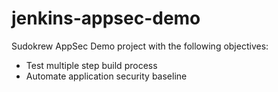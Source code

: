 # jenkins-appsec-demo

Sudokrew AppSec Demo project with the following objectives:

* Test multiple step build process
* Automate application security baseline
